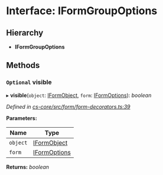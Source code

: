 # Interface: IFormGroupOptions

## Hierarchy

* **IFormGroupOptions**

## Methods

### `Optional` visible

▸ **visible**(`object`: [IFormObject](_cs_core_src_form_form_decorators_.iformobject.md), `form`: [IFormOptions](_cs_core_src_form_form_decorators_.iformoptions.md)): *boolean*

*Defined in [cs-core/src/form/form-decorators.ts:39](https://github.com/RichardHovenkamp/csnext/blob/872f0bfe/packages/cs-core/src/form/form-decorators.ts#L39)*

**Parameters:**

Name | Type |
------ | ------ |
`object` | [IFormObject](_cs_core_src_form_form_decorators_.iformobject.md) |
`form` | [IFormOptions](_cs_core_src_form_form_decorators_.iformoptions.md) |

**Returns:** *boolean*
